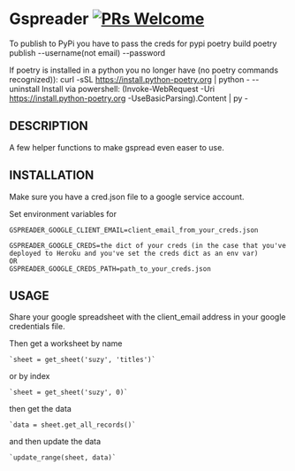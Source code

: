 # Gspreader [![PRs Welcome](https://img.shields.io/badge/PRs-welcome-brightgreen.svg?style=flat-square)](https://makeapullrequest.com)

To publish to PyPi you have to pass the creds for pypi
poetry build
poetry publish --username(not email) --password

If poetry is installed in a python you no longer have (no poetry commands recognized)):
curl -sSL https://install.python-poetry.org | python - --uninstall
Install via powershell:
(Invoke-WebRequest -Uri https://install.python-poetry.org -UseBasicParsing).Content | py -

## DESCRIPTION
A few helper functions to make gspread even easer to use.

## INSTALLATION
Make sure you have a cred.json file to a google service account.

Set environment variables for 

    GSPREADER_GOOGLE_CLIENT_EMAIL=client_email_from_your_creds.json

    GSPREADER_GOOGLE_CREDS=the dict of your creds (in the case that you've deployed to Heroku and you've set the creds dict as an env var)
    OR
    GSPREADER_GOOGLE_CREDS_PATH=path_to_your_creds.json
    

## USAGE
Share your google spreadsheet with the client_email address in your google credentials file.

Then get a worksheet by name

    `sheet = get_sheet('suzy', 'titles')`

or by index

    `sheet = get_sheet('suzy', 0)`

then get the data

    `data = sheet.get_all_records()`

and then update the data

    `update_range(sheet, data)`
